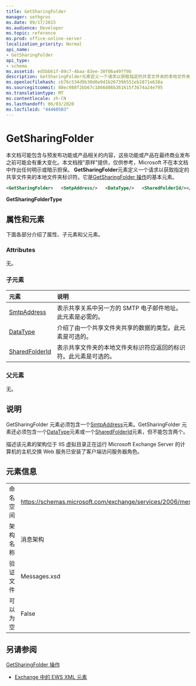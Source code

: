 ```yaml
---
title: GetSharingFolder
manager: sethgros
ms.date: 09/17/2015
ms.audience: Developer
ms.topic: reference
ms.prod: office-online-server
localization_priority: Normal
api_name:
- GetSharingFolder
api_type:
- schema
ms.assetid: ed5bb61f-89c7-4baa-83ee-30f06a49ff9b
description: GetSharingFolder元素定义一个请求以获取指定的共享文件夹的本地文件夹标识符。它是GetSharingFolder 操作的基本元素。
ms.openlocfilehash: cb76c534d9b30d0a9d1b267396551eb2871e638a
ms.sourcegitcommit: 88ec988f2bb67c1866d06b361615f3674a24e795
ms.translationtype: MT
ms.contentlocale: zh-CN
ms.lasthandoff: 06/03/2020
ms.locfileid: "44460503"
---
```

# <a name="getsharingfolder"></a>GetSharingFolder

本文档可能包含与预发布功能或产品相关的内容，这些功能或产品在最终商业发布之前可能会有重大变化。本文档按"原样"提供，仅供参考，Microsoft 不在本文档中作出任何明示或暗示担保。 **GetSharingFolder**元素定义一个请求以获取指定的共享文件夹的本地文件夹标识符。它是[GetSharingFolder 操作](getsharingfolder-operation.md)的基本元素。
  
```xml
<GetSharingFolder>   <SmtpAddress/>   <DataType/>   <SharedFolderId/></GetSharingFolder>
```

 **GetSharingFolderType**
## <a name="attributes-and-elements"></a>属性和元素

下面各部分介绍了属性、子元素和父元素。
  
### <a name="attributes"></a>Attributes

无。
  
### <a name="child-elements"></a>子元素

|**元素**|**说明**|
|:-----|:-----|
|[SmtpAddress](smtpaddress.md) <br/> |表示共享关系中另一方的 SMTP 电子邮件地址。此元素是必需的。  <br/> |
|[DataType](datatype.md) <br/> |介绍了由一个共享文件夹共享的数据的类型。此元素是可选的。  <br/> |
|[SharedFolderId](sharedfolderid.md) <br/> |表示共享文件夹的本地文件夹标识符应返回的标识符。此元素是可选的。  <br/> |
   
### <a name="parent-elements"></a>父元素

无。
  
## <a name="remarks"></a>说明

GetSharingFolder 元素必须包含一个[SmtpAddress](smtpaddress.md)元素。GetSharingFolder 元素还必须包含一个[DataType](datatype.md)元素或一个[SharedFolderId](sharedfolderid.md)元素，但不能包含两个。 
  
描述该元素的架构位于 IIS 虚拟目录正在运行 Microsoft Exchange Server 的计算机的主机交换 Web 服务已安装了客户端访问服务器角色。
  
## <a name="element-information"></a>元素信息

|||
|:-----|:-----|
|命名空间  <br/> |https://schemas.microsoft.com/exchange/services/2006/messages  <br/> |
|架构名称  <br/> |消息架构  <br/> |
|验证文件  <br/> |Messages.xsd  <br/> |
|可以为空  <br/> |False  <br/> |
   
## <a name="see-also"></a>另请参阅



[GetSharingFolder 操作](getsharingfolder-operation.md)


- [Exchange 中的 EWS XML 元素](ews-xml-elements-in-exchange.md)

